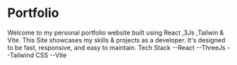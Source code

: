 # Portfolio

Welcome to my personal portfolio website built using React ,3Js ,Tailwin & Vite. This Site showcases my skills & projects as a developer. It's designed to be fast, responsive, and easy to maintain.
Tech Stack
--React
--ThreeJs
--Tailwind CSS
--Vite
